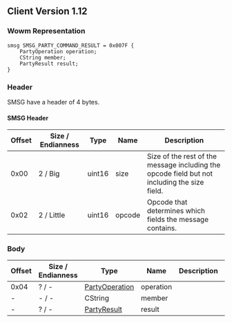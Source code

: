 ## Client Version 1.12

### Wowm Representation
```rust,ignore
smsg SMSG_PARTY_COMMAND_RESULT = 0x007F {
    PartyOperation operation;
    CString member;
    PartyResult result;
}
```
### Header
SMSG have a header of 4 bytes.

#### SMSG Header
| Offset | Size / Endianness | Type   | Name   | Description |
| ------ | ----------------- | ------ | ------ | ----------- |
| 0x00   | 2 / Big           | uint16 | size   | Size of the rest of the message including the opcode field but not including the size field.|
| 0x02   | 2 / Little        | uint16 | opcode | Opcode that determines which fields the message contains.|

### Body

| Offset | Size / Endianness | Type | Name | Description | Comment |
| ------ | ----------------- | ---- | ---- | ----------- | ------- |
| 0x04 | ? / - | [PartyOperation](partyoperation.md) | operation |  |  |
| - | - / - | CString | member |  |  |
| - | ? / - | [PartyResult](partyresult.md) | result |  |  |

